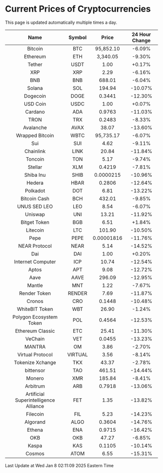 # Current Prices of Cryptocurrencies
This page is updated automatically multiple times a day.

| Name | Symbol | Price | 24 Hour Change |
| :---: |:---:| :---: | :---: |
| Bitcoin | BTC | 95,852.10 | -6.09% |
| Ethereum | ETH | 3,340.05 | -9.30% |
| Tether | USDT | 1.00 | +0.17% |
| XRP | XRP | 2.29 | -6.16% |
| BNB | BNB | 688.01 | -6.04% |
| Solana | SOL | 194.94 | -10.07% |
| Dogecoin | DOGE | 0.3441 | -12.30% |
| USD Coin | USDC | 1.00 | +0.07% |
| Cardano | ADA | 0.9763 | -11.03% |
| TRON | TRX | 0.2483 | -8.33% |
| Avalanche | AVAX | 38.07 | -13.60% |
| Wrapped Bitcoin | WBTC | 95,735.17 | -6.07% |
| Sui | SUI | 4.62 | -9.11% |
| Chainlink | LINK | 20.84 | -11.84% |
| Toncoin | TON | 5.17 | -9.74% |
| Stellar | XLM | 0.4219 | -7.81% |
| Shiba Inu | SHIB | 0.0000215 | -10.96% |
| Hedera | HBAR | 0.2806 | -12.64% |
| Polkadot | DOT | 6.81 | -13.22% |
| Bitcoin Cash | BCH | 432.01 | -9.85% |
| UNUS SED LEO | LEO | 8.54 | -6.07% |
| Uniswap | UNI | 13.21 | -11.92% |
| Bitget Token | BGB | 6.51 | +1.84% |
| Litecoin | LTC | 101.90 | -10.50% |
| Pepe | PEPE | 0.00001816 | -11.76% |
| NEAR Protocol | NEAR | 5.14 | -14.52% |
| Dai | DAI | 1.00 | +0.20% |
| Internet Computer | ICP | 10.74 | -12.54% |
| Aptos | APT | 9.08 | -12.72% |
| Aave | AAVE | 296.09 | -12.95% |
| Mantle | MNT | 1.22 | -7.67% |
| Render Token | RENDER | 7.69 | -11.87% |
| Cronos | CRO | 0.1448 | -10.48% |
| WhiteBIT Token | WBT | 26.90 | -1.24% |
| Polygon Ecosystem Token | POL | 0.4564 | -12.53% |
| Ethereum Classic | ETC | 25.41 | -11.30% |
| VeChain | VET | 0.0455 | -13.23% |
| MANTRA | OM | 3.86 | -2.70% |
| Virtual Protocol | VIRTUAL | 3.56 | -8.14% |
| Tokenize Xchange | TKX | 43.37 | -2.78% |
| bittensor | TAO | 461.51 | -14.44% |
| Monero | XMR | 185.84 | -8.41% |
| Arbitrum | ARB | 0.7918 | -13.06% |
| Artificial Superintelligence Alliance | FET | 1.35 | -13.82% |
| Filecoin | FIL | 5.23 | -14.23% |
| Algorand | ALGO | 0.3604 | -14.76% |
| Ethena | ENA | 0.9715 | -16.42% |
| OKB | OKB | 47.27 | -6.85% |
| Kaspa | KAS | 0.1105 | -10.14% |
| Cosmos | ATOM | 6.55 | -15.31% |

Last Update at Wed Jan  8 02:11:09 2025 Eastern Time